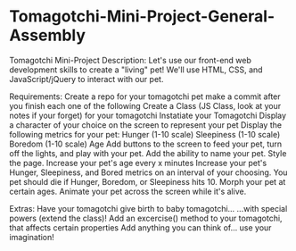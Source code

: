 # Tomagotchi-Mini-Project-General-Assembly

Tomagotchi Mini-Project
Description:
Let's use our front-end web development skills to create a "living" pet! We'll use HTML, CSS, and JavaScript/jQuery to interact with our pet.

Requirements:
Create a repo for your tomagotchi pet
make a commit after you finish each one of the following
Create a Class (JS Class, look at your notes if your forget) for your tomagotchi
Instatiate your Tomagotchi
Display a character of your choice on the screen to represent your pet
Display the following metrics for your pet:
Hunger (1-10 scale)
Sleepiness (1-10 scale)
Boredom (1-10 scale)
Age
Add buttons to the screen to feed your pet, turn off the lights, and play with your pet.
Add the ability to name your pet.
Style the page.
Increase your pet's age every x minutes
Increase your pet's Hunger, Sleepiness, and Bored metrics on an interval of your choosing.
You pet should die if Hunger, Boredom, or Sleepiness hits 10.
Morph your pet at certain ages.
Animate your pet across the screen while it's alive.

Extras:
Have your tomagotchi give birth to baby tomagotchi...
...with special powers (extend the class)!
Add an excercise() method to your tomagotchi, that affects certain properties
Add anything you can think of... use your imagination!